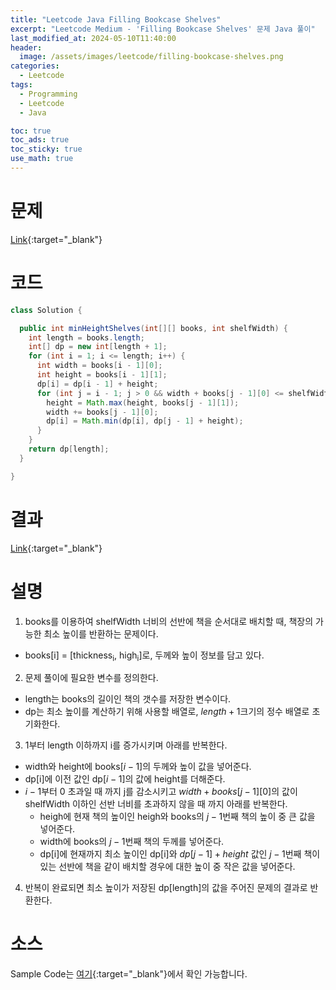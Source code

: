 ```yaml
---
title: "Leetcode Java Filling Bookcase Shelves"
excerpt: "Leetcode Medium - 'Filling Bookcase Shelves' 문제 Java 풀이"
last_modified_at: 2024-05-10T11:40:00
header:
  image: /assets/images/leetcode/filling-bookcase-shelves.png
categories:
  - Leetcode
tags:
  - Programming
  - Leetcode
  - Java

toc: true
toc_ads: true
toc_sticky: true
use_math: true
---
```

# 문제
[Link](https://leetcode.com/problems/filling-bookcase-shelves/){:target="_blank"}

# 코드
```java
class Solution {

  public int minHeightShelves(int[][] books, int shelfWidth) {
    int length = books.length;
    int[] dp = new int[length + 1];
    for (int i = 1; i <= length; i++) {
      int width = books[i - 1][0];
      int height = books[i - 1][1];
      dp[i] = dp[i - 1] + height;
      for (int j = i - 1; j > 0 && width + books[j - 1][0] <= shelfWidth; j--) {
        height = Math.max(height, books[j - 1][1]);
        width += books[j - 1][0];
        dp[i] = Math.min(dp[i], dp[j - 1] + height);
      }
    }
    return dp[length];
  }

}
```

# 결과
[Link](https://leetcode.com/problems/filling-bookcase-shelves/submissions/1254051490/){:target="_blank"}

# 설명
1. books를 이용하여 shelfWidth 너비의 선반에 책을 순서대로 배치할 때, 책장의 가능한 최소 높이를 반환하는 문제이다.
- books[i] = [thickness<sub>i</sub>, high<sub>i</sub>]로, 두께와 높이 정보를 담고 있다.

2. 문제 풀이에 필요한 변수를 정의한다.
- length는 books의 길이인 책의 갯수를 저장한 변수이다.
- dp는 최소 높이를 계산하기 위해 사용할 배열로, $length + 1$크기의 정수 배열로 초기화한다.

3. 1부터 length 이하까지 i를 증가시키며 아래를 반복한다.
- width와 height에 books[$i - 1$]의 두께와 높이 값을 넣어준다.
- dp[i]에 이전 값인 dp[$i - 1$]의 값에 height를 더해준다.
- $i - 1$부터 0 초과일 때 까지 j를 감소시키고 $width + books[j - 1][0]$의 값이 shelfWidth 이하인 선반 너비를 초과하지 않을 때 까지 아래를 반복한다.
  - heigh에 현재 책의 높이인 heigh와 books의 $j - 1$번째 책의 높이 중 큰 값을 넣어준다.
  - width에 books의 $j - 1$번째 책의 두께를 넣어준다.
  - dp[i]에 현재까지 최소 높이인 dp[i]와 $dp[j - 1] + height$ 값인 $j - 1$번째 책이 있는 선반에 책을 같이 배치할 경우에 대한 높이 중 작은 값을 넣어준다.

4. 반복이 완료되면 최소 높이가 저장된 dp[length]의 값을 주어진 문제의 결과로 반환한다.

# 소스
Sample Code는 [여기](https://github.com/GracefulSoul/leetcode/blob/master/src/main/java/gracefulsoul/problems/FillingBookcaseShelves.java){:target="_blank"}에서 확인 가능합니다.
